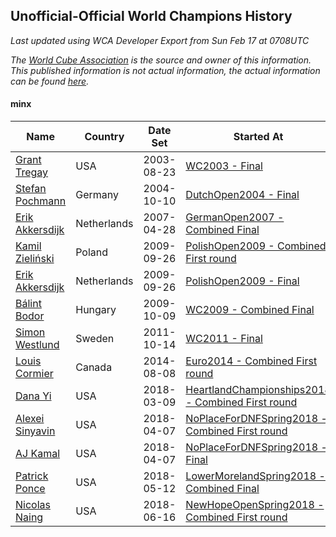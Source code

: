## Unofficial-Official World Champions History

*Last updated using WCA Developer Export from Sun Feb 17 at 0708UTC*

*The [World Cube Association](https://www.worldcubeassociation.org) is the source and owner of this information. This published information is not actual information, the actual information can be found [here](https://www.worldcubeassociation.org/results).*

#### minx

|Name|Country|Date Set|Started At|Ended At|Days Held|  
|--|--|--|--|--|--|  
|[Grant Tregay](https://www.worldcubeassociation.org/persons/2003TREG02)|USA|2003-08-23|[WC2003 - Final](https://www.worldcubeassociation.org/competitions/WC2003/results/all#eminx_f)|1 year after [WC2003](https://www.worldcubeassociation.org/competitions/WC2003/results/all#eminx_f)|366|  
|[Stefan Pochmann](https://www.worldcubeassociation.org/persons/2003POCH01)|Germany|2004-10-10|[DutchOpen2004 - Final](https://www.worldcubeassociation.org/competitions/DutchOpen2004/results/all#eminx_f)|[GermanOpen2007 - Combined Final](https://www.worldcubeassociation.org/competitions/GermanOpen2007/results/all#eminx_c)|931|  
|[Erik Akkersdijk](https://www.worldcubeassociation.org/persons/2005AKKE01)|Netherlands|2007-04-28|[GermanOpen2007 - Combined Final](https://www.worldcubeassociation.org/competitions/GermanOpen2007/results/all#eminx_c)|[PolishOpen2009 - Combined First round](https://www.worldcubeassociation.org/competitions/PolishOpen2009/results/all#eminx_d)|882|  
|[Kamil Zieliński](https://www.worldcubeassociation.org/persons/2008ZIEL01)|Poland|2009-09-26|[PolishOpen2009 - Combined First round](https://www.worldcubeassociation.org/competitions/PolishOpen2009/results/all#eminx_d)|[PolishOpen2009 - Final](https://www.worldcubeassociation.org/competitions/PolishOpen2009/results/all#eminx_f)|0|  
|[Erik Akkersdijk](https://www.worldcubeassociation.org/persons/2005AKKE01)|Netherlands|2009-09-26|[PolishOpen2009 - Final](https://www.worldcubeassociation.org/competitions/PolishOpen2009/results/all#eminx_f)|[WC2009 - Combined Final](https://www.worldcubeassociation.org/competitions/WC2009/results/all#eminx_c)|14|  
|[Bálint Bodor](https://www.worldcubeassociation.org/persons/2008BODO01)|Hungary|2009-10-09|[WC2009 - Combined Final](https://www.worldcubeassociation.org/competitions/WC2009/results/all#eminx_c)|[WC2011 - Final](https://www.worldcubeassociation.org/competitions/WC2011/results/all#eminx_f)|735|  
|[Simon Westlund](https://www.worldcubeassociation.org/persons/2008WEST02)|Sweden|2011-10-14|[WC2011 - Final](https://www.worldcubeassociation.org/competitions/WC2011/results/all#eminx_f)|[Euro2014 - Combined First round](https://www.worldcubeassociation.org/competitions/Euro2014/results/all#eminx_d)|1029|  
|[Louis Cormier](https://www.worldcubeassociation.org/persons/2010CORM02)|Canada|2014-08-08|[Euro2014 - Combined First round](https://www.worldcubeassociation.org/competitions/Euro2014/results/all#eminx_d)|1 year after [AtlanticOpen2017](https://www.worldcubeassociation.org/competitions/AtlanticOpen2017/results/all#eminx_c)|1302|  
|[Dana Yi](https://www.worldcubeassociation.org/persons/2010YIDA01)|USA|2018-03-09|[HeartlandChampionships2018 - Combined First round](https://www.worldcubeassociation.org/competitions/HeartlandChampionships2018/results/all#eminx_d)|[NoPlaceForDNFSpring2018 - Combined First round](https://www.worldcubeassociation.org/competitions/NoPlaceForDNFSpring2018/results/all#eminx_d)|27|  
|[Alexei Sinyavin](https://www.worldcubeassociation.org/persons/2016SINY01)|USA|2018-04-07|[NoPlaceForDNFSpring2018 - Combined First round](https://www.worldcubeassociation.org/competitions/NoPlaceForDNFSpring2018/results/all#eminx_d)|[NoPlaceForDNFSpring2018 - Final](https://www.worldcubeassociation.org/competitions/NoPlaceForDNFSpring2018/results/all#eminx_f)|0|  
|[AJ Kamal](https://www.worldcubeassociation.org/persons/2016KAMA04)|USA|2018-04-07|[NoPlaceForDNFSpring2018 - Final](https://www.worldcubeassociation.org/competitions/NoPlaceForDNFSpring2018/results/all#eminx_f)|[LowerMorelandSpring2018 - Combined Final](https://www.worldcubeassociation.org/competitions/LowerMorelandSpring2018/results/all#eminx_c)|35|  
|[Patrick Ponce](https://www.worldcubeassociation.org/persons/2012PONC02)|USA|2018-05-12|[LowerMorelandSpring2018 - Combined Final](https://www.worldcubeassociation.org/competitions/LowerMorelandSpring2018/results/all#eminx_c)|[NewHopeOpenSpring2018 - Combined First round](https://www.worldcubeassociation.org/competitions/NewHopeOpenSpring2018/results/all#eminx_d)|35|  
|[Nicolas Naing](https://www.worldcubeassociation.org/persons/2015NAIN01)|USA|2018-06-16|[NewHopeOpenSpring2018 - Combined First round](https://www.worldcubeassociation.org/competitions/NewHopeOpenSpring2018/results/all#eminx_d)|Ongoing|246|  
